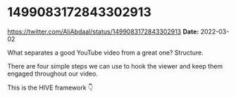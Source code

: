 # 1499083172843302913
https://twitter.com/AliAbdaal/status/1499083172843302913
**Date:** 2022-03-02

What separates a good YouTube video from a great one? Structure. 

There are four simple steps we can use to hook the viewer and keep them engaged throughout our video.

This is the HIVE framework 👇
